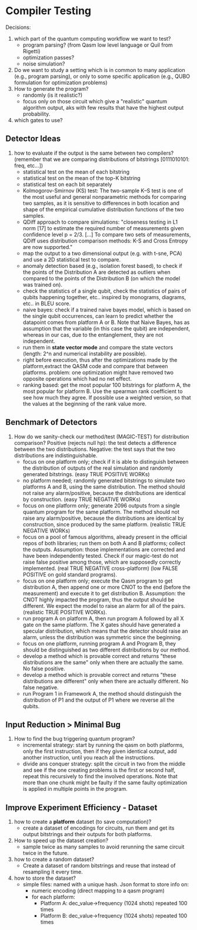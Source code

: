 # Compiler Testing


Decisions:
1. which part of the quantum computing workflow we want to test?
	- program parsing? (from Qasm low level language or Quil from Rigetti)
	- optimization passes?
	- noise simulation?
1. Do we want to study a setting which is in common to many application (e.g., program parsing), or only to some specific application (e.g., QUBO formulation for optimization problems)
1. How to generate the program?
	- randomly (is it realistic?)
	- focus only on those circuit which give a "realistic" quantum algorithm output, aks with few results that have the highest output probability.
1. which gates to use?

## Detector Ideas

1. how to evaluate if the output is the same between two compilers? (remember that we are comparing distributions of bitstrings [0111010101: freq, etc...])
	- statistical test on the mean of each bitstring
	- statistical test on the mean of the top-K bitstring
	- statistical test on each bit separately
	- Kolmogorov-Smirnov (KS) test: The two-sample K–S test is one of the most useful and general nonparametric methods for comparing two samples, as it is sensitive to differences in both location and shape of the empirical cumulative distribution functions of the two samples.
	- QDiff approach to compare simulations: "closeness testing in L1 norm [17] to estimate the required number of measurements given confidence level p = 2/3. [...] To compare two sets of measurements, QDiff uses distribution comparison methods: K-S and Cross Entropy are now supported."
	- map the output to a two dimensional output (e.g. with t-sne, PCA) and use a 2D statistical test to compare.
	- anomaly detection based (e.g., isolation forest based), to check if the points of the Distribution A are detected as outliers when compared to the points of the Distribution B (on which the model was trained on).
	- check the statistics of a single qubit, check the statistics of pairs of qubits happening together, etc.. inspired by monograms, diagrams, etc.. in BLEU score.
	- naive bayes: check if a trained naive bayes model, which is based on the single qubit occurrences, can learn to predict whether the datapoint comes from platform A or B. Note that Naive Bayes, has as assumption that the variable (in this case the qubit) are independent, whereas in our cas, due to the entanglement, they are not independent.
	- run them in **state vector mode** and compare the state vectors (length: 2^n and numerical instability are possible).
	- right before execution, thus after the optimizations made by the platform,extract the QASM code and compare that between platforms. problem: one optimization might have removed two opposite operations which had no net effect.
	- ranking based: get the most popular 100 bitstrings for platform A, the most popular for platform B. Use the spearman rank coefficient to see how much they agree. If possible use a weighted version, so that the values at the beginning of the rank value more.

## Benchmark of Detectors

1. How do we sanity-check our method/test (MAGIC-TEST) for distribution comparison? Positive (rejects null hp): the test detects a difference between the two distributions. Negative: the test says that the two distributions are indistinguishable.
	- focus on one platform only; check if it is able to distinguish between the distribution of outputs of the real simulation and randomly generated bitstrings. (easy TRUE POSITIVE WORKs)
	- no platform needed; randomly generated bitstrings to simulate two platforms A and B, using the same distribution. The method should not raise any alarm/positive, because the distributions are identical by construction. (easy TRUE NEGATIVE WORKs)
	- focus on one platform only; generate 2096 outputs from a single quantum program for the same platform. The method should not raise any alarm/positive, because the distributions are identical by construction, since produced by the same platform. (realistic TRUE NEGATIVE WORKs)
	- focus on a pool of famous algorithms, already present in the official repos of both libraries; run them on both A and B platforms; collect the outputs. Assumption: those implementations are corrected and have been independently tested. Check if our magic-test do not raise false positive among those, which are supposedly correctly implemented. (real TRUE NEGATIVE cross-platform) (low FALSE POSITIVE on gold standard programs).
	- focus on one platform only; execute the Qasm program to get distribution A, then append one or more CNOT to the end (before the measurement) and execute it to get distribution B. Assumption: the CNOT highly impacted the program, thus the output should be different. We expect the model to raise an alarm for all of the pairs. (realistic TRUE POSITIVE WORKs).
	- run program A on platform A, then run program A followed by all X gate on the same platform. The X gates should have generated a specular distribution, which means that the detector should raise an alarm, unless the distribution was symmetric since the beginning.
	- focus on one platform, running program A and Program B, they should be distinguished as two different distributions by our method.
	- develop a method which is provable correct and returns "these distributions are the same" only when there are actually the same. No false positive.
	- develop a method which is provable correct and returns "these distributions are different" only when there are actually different. No false negative.
	- run Program 1 in Framework A, the method should distinguish the distribution of P1 and the output of P1 where we reverse all the qubits.



## Input Reduction > Minimal Bug

1. How to find the  bug triggering quantum program?
	- incremental strategy: start by running the qasm on both platforms, only the first instruction, then if they given identical output, add another instruction, until you reach all the instructions.
	- divide ans conquer strategy: split the circuit in two from the middle and see if the one creating problems is the first or second half, repeat this recursively to find the involved operations. Note that more than one chunk might be faulty if the same faulty optimization is applied in multiple points in the program.


## Improve Experiment Efficiency - Dataset
1. how to create a **platform** dataset (to save computation)?
	- create a dataset of encodings for circuits, run them and get its output bitstrings and their outputs for both platforms.
1. How to speed up the dataset creation?
	- sample twice as many samples to avoid rerunning the same circuit twice in the future.
1. how to create a random dataset?
	- Create a dataset of random bitstrings and reuse that instead of resampling it every time.
1. how to store the dataset?
	- simple files: named with a unique hash. Json format to store info on:
		- numeric encoding (direct mapping to a qasm program)
		- for each platform:
			- Platform A: dec_value->frequency (1024 shots) repeated 100 times
			- Platform B: dec_value->frequency (1024 shots) repeated 100 times


